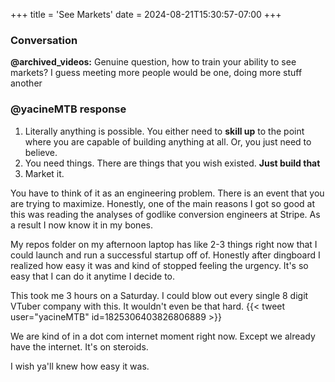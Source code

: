 +++
title = 'See Markets'
date = 2024-08-21T15:30:57-07:00
+++
### Conversation
**@archived_videos:** Genuine question, how to train your ability to see markets? I guess meeting more people would be one, doing more stuff another

### @yacineMTB response

1. Literally anything is possible. You either need to **skill up** to the point where you are capable of building anything at all. Or, you just need to believe.
2. You need things. There are things that you wish existed. **Just build that**
3. Market it.

You have to think of it as an engineering problem. There is an event that you are trying to maximize. Honestly, one of the main reasons I got so good at this was reading the analyses of godlike conversion engineers at Stripe. As a result I now know it in my bones.

My repos folder on my afternoon laptop has like 2-3 things right now that I could launch and run a successful startup off of. Honestly after dingboard I realized how easy it was and kind of stopped feeling the urgency. It's so easy that I can do it anytime I decide to.

This took me 3 hours on a Saturday. I could blow out every single 8 digit VTuber company with this. It wouldn't even be that hard.
{{< tweet user="yacineMTB" id=1825306403826806889 >}}

We are kind of in a dot com internet moment right now. Except we already have the internet. It's on steroids.

I wish ya'll knew how easy it was.
